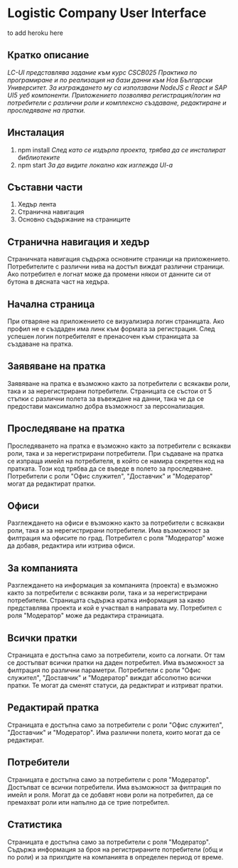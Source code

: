 
# Logistic Company User Interface 

to add heroku here

## Кратко описание 

*LC-UI представлява задание към курс CSCB025 Практика по програмиране и по реализация на бази данни към Нов Български Университет. За изграждането му са използвани NodeJS с React и SAP UI5 уеб компоненти. Приложението позволява регистрация/логин на потребители с различни роли и комплексно създаване, редактиране и проследяване на пратки.*

## Инсталация

1. npm install
    *След като се издърпа проекта, трябва да се инсталират библиотеките*
2. npm start
    *За да видите локално как изглежда UI-a* 
    
## Съставни части

1. Хедър лента
2. Странична навигация
3. Основно съдържание на страниците

## Странична навигация и хедър

Страничната навигация съдържа основните страници на приложението. Потребителите с различни нива на достъп виждат различни страници. 
Ако потребител е логнат може да промени някои от данните си от бутона в дясната част на хедъра. 

## Начална страница

При отваряне на приложението се визуализира логин страницата. Ако профил не е създаден има линк към формата за регистрация. След успешен логин потребителят е пренасочен към страницата за създаване на пратка. 

## Заявяване на пратка

Заявяване на пратка е възможно както за потребители с всякакви роли, така и за нерегистрирани потребители. Страницата се състои от 5 стъпки с различни полета за въвеждане на данни, така че да се предостави максимално добра възможност за персонализация.

## Проследяване на пратка

Проследяването на пратка е възможно както за потребители с всякакви роли, така и за нерегистрирани потребители. При съдаване на пратка се изпраща имейл на потребителя, в който се намира секретен код на пратката. Този код трябва да се въведе в полето за проследяване.
Потребители с роли "Офис служител", "Доставчик" и "Модератор" могат да редактират пратки.

## Офиси

Разглеждането на офиси е възможно както за потребители с всякакви роли, така и за нерегистрирани потребители. Има възможност за филтрация ма офисите по град.
Потребител с роля "Модератор" може да добавя, редактира или изтрива офиси.

## За компанията

Разглеждането на информация за компанията (проекта) е възможно както за потребители с всякакви роли, така и за нерегистрирани потребители. Страницата съдържа кратка информация за какво представлява проекта и кой е участвал в направата му. 
Потребител с роля "Модератор" може да редактира страницата.

## Всички пратки 

Страницата е достъпна само за потребители, които са логнати. От там се достъпват всички пратки на даден потребител. Има възможност за филтрация по различни параметри. 
Потребители с роли "Офис служител", "Доставчик" и "Модератор" виждат абсолютно всички пратки. Те могат да сменят статуси, да редактират и изтриват пратки. 

## Редактирай пратка

Страницата е достъпна само за потребители с роли "Офис служител", "Доставчик" и "Модератор". Има различни полета, които могат да се редактират.

## Потребители

Страницата е достъпна само за потребители с роля "Модератор". Достъпват се всички потребители. Има възможност за филтрация по имейл и роля. Могат да се добавят нови роли на потребител, да се премахват роли или напълно да се трие потребител.

## Статистика

Страницата е достъпна само за потребители с роля "Модератор". Съдържа информация за броя на регистрираните потребители (общ и по роли) и за прихпдите на компанията в определен период от време.
